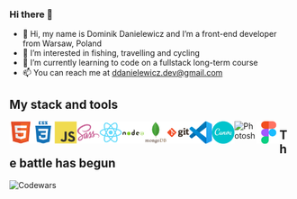 ### Hi there 👋

- 👋 Hi, my name is Dominik Danielewicz and I’m a front-end developer from Warsaw, Poland
- 👀 I’m interested in fishing, travelling and cycling
- 🌱 I’m currently learning to code on a fullstack long-term course
- 📫 You can reach me at ddanielewicz.dev@gmail.com

## My stack and tools

<img src="https://github.com/devicons/devicon/blob/master/icons/html5/html5-original.svg" align="left" title="HTML5" alt="HTML5" width="40" height="40"/>
<img src="https://github.com/devicons/devicon/blob/master/icons/css3/css3-plain-wordmark.svg" align="left" title="CSS3" alt="CSS3" width="40" height="40"/>
<img src="https://github.com/devicons/devicon/blob/master/icons/javascript/javascript-original.svg" align="left" title="JavaScript" alt="JavaScript" width="40" height="40"/>
<img src="https://github.com/devicons/devicon/blob/master/icons/sass/sass-original.svg" align="left" title="Sass" alt="Sass" width="40" height="40"/>
<img src="https://github.com/devicons/devicon/blob/master/icons/react/react-original.svg" align="left" title="React" alt="React" width="40" height="40"/>
<img src="https://github.com/devicons/devicon/blob/master/icons/nodejs/nodejs-original-wordmark.svg" align="left" title="NodeJS" alt="NodeJS" width="40" height="40"/>
<img src="https://github.com/devicons/devicon/blob/master/icons/mongodb/mongodb-original-wordmark.svg" align="left" title="MongoDB" alt="MongoDB" width="40" height="40"/>
<img src="https://github.com/devicons/devicon/blob/master/icons/git/git-original-wordmark.svg" align="left" title="Git" alt="Git" width="40" height="40"/>
<img src="https://github.com/devicons/devicon/blob/master/icons/vscode/vscode-original.svg" align="left" title="VSCode" alt="VSCode" width="40" height="40"/>
<img src="https://github.com/devicons/devicon/blob/master/icons/canva/canva-original.svg" align="left" title="Canva" alt="Canva" width="40" height="40"/>
<img src="https://cdn.jsdelivr.net/gh/devicons/devicon/icons/photoshop/photoshop-plain.svg" align="left" title="Photoshop" alt="Photoshop" width="40" height="40"/>
<img src="https://github.com/devicons/devicon/blob/master/icons/figma/figma-original.svg" align="left" title="Figma" alt="Figma" width="40" height="40"/>


## The battle has begun
![Codewars](https://github.r2v.ch/codewars?user=DominikDanielewicz&name=true&hide_clan=true&top_languages=true&stroke=%23b362ff&theme=gradient)

<!--
**DominikDanielewicz/dominikdanielewicz** is a ✨ _special_ ✨ repository because its `README.md` (this file) appears on your GitHub profile.

Here are some ideas to get you started:

- 🔭 I’m currently working on ...
- 🌱 I’m currently learning ...
- 👯 I’m looking to collaborate on ...
- 🤔 I’m looking for help with ...
- 💬 Ask me about ...
- 📫 How to reach me: ...
- 😄 Pronouns: ...
- ⚡ Fun fact: ...
-->
